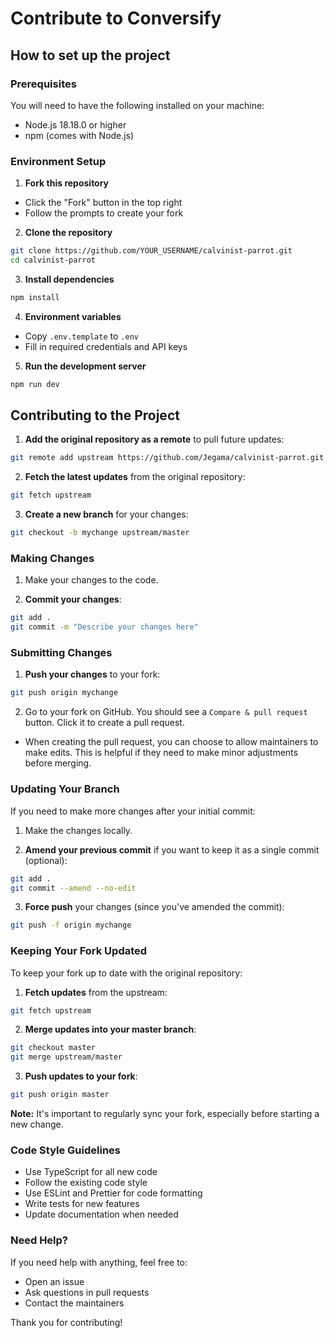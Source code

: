 # Contribute to Conversify

## How to set up the project

### Prerequisites

You will need to have the following installed on your machine:

- Node.js 18.18.0 or higher
- npm (comes with Node.js)

### Environment Setup

1. **Fork this repository**

- Click the "Fork" button in the top right
- Follow the prompts to create your fork

2. **Clone the repository**

```bash
git clone https://github.com/YOUR_USERNAME/calvinist-parrot.git
cd calvinist-parrot
```

3. **Install dependencies**

```bash
npm install
```

4. **Environment variables**

* Copy `.env.template` to `.env`
* Fill in required credentials and API keys

5. **Run the development server**

```bash
npm run dev
```

## Contributing to the Project

1. **Add the original repository as a remote** to pull future updates:

```bash
git remote add upstream https://github.com/Jegama/calvinist-parrot.git
```

2. **Fetch the latest updates** from the original repository:

```bash
git fetch upstream
```

3. **Create a new branch** for your changes:

```bash
git checkout -b mychange upstream/master
```

### Making Changes

1. Make your changes to the code.

2. **Commit your changes**:

```bash
git add .
git commit -m "Describe your changes here"
```

### Submitting Changes

1. **Push your changes** to your fork:

```bash
git push origin mychange
```

2. Go to your fork on GitHub. You should see a `Compare & pull request` button. Click it to create a pull request.

- When creating the pull request, you can choose to allow maintainers to make edits. This is helpful if they need to make minor adjustments before merging.

### Updating Your Branch

If you need to make more changes after your initial commit:

1. Make the changes locally.

2. **Amend your previous commit** if you want to keep it as a single commit (optional):

```bash
git add .
git commit --amend --no-edit
```

3. **Force push** your changes (since you've amended the commit):

```bash
git push -f origin mychange
```

### Keeping Your Fork Updated

To keep your fork up to date with the original repository:

1. **Fetch updates** from the upstream:

```bash
git fetch upstream
```

2. **Merge updates into your master branch**:

```bash
git checkout master
git merge upstream/master
```

3. **Push updates to your fork**:

```bash
git push origin master
```

**Note:** It's important to regularly sync your fork, especially before starting a new change.

### Code Style Guidelines

- Use TypeScript for all new code
- Follow the existing code style
- Use ESLint and Prettier for code formatting
- Write tests for new features
- Update documentation when needed

### Need Help?

If you need help with anything, feel free to:
- Open an issue
- Ask questions in pull requests
- Contact the maintainers

Thank you for contributing!